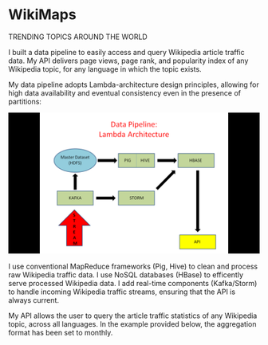 # WikiMaps
TRENDING TOPICS AROUND THE WORLD


I built a data pipeline to easily access and query Wikipedia article traffic data. My API delivers page views, page rank, and popularity index of any Wikipedia topic, for any language in which the topic exists.   

My data pipeline adopts Lambda-architecture design principles, allowing for high data availability and eventual consistency even in the presence of partitions: 

![alt tag](images/Data_Pipeline1.png "Data Pipeline")

I use conventional MapReduce frameworks (Pig, Hive) to clean and process raw Wikipedia traffic data. I use NoSQL databases (HBase) to efficently serve processed Wikipedia data. I add real-time components (Kafka/Storm) to handle incoming Wikipedia traffic streams, ensuring that the API is always current. 

My API allows the user to query the article traffic statistics of any Wikipedia topic, across all languages. In the example provided below, the aggregation format has been set to monthly.































